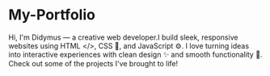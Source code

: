 # My-Portfolio
Hi, I'm Didymus — a creative web developer.I build sleek, responsive websites using HTML &lt;/>, CSS 🎨, and JavaScript ⚙️. I love turning ideas into interactive experiences with clean design ✨ and smooth functionality 🚀. Check out some of the projects I've brought to life!
